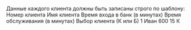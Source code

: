 Данные каждого клиента должны быть записаны строго по шаблону:
Номер клиента	Имя клиента	Время входа в банк (в минутах)	Время обслуживания (в минутах)	Выбор клиента (К или Б)
      1	          Иван	             600	                              15	                        К  

